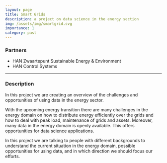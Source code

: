 ```yaml
---
layout: page
title: Smart Grids
description: a project on data science in the energy section
img: /assets/img/smartgrid.svg
importance: 1
category: past
---
```


### Partners
* HAN Zwaartepunt Sustainable Energy & Environment
* HAN Control Systems

***

### Description
In this project we are creating an overview of the challenges and opportunities of using data in the energy sector.

With the upcoming energy transition there are many challenges in the energy domain on how to distribute
energy efficiently over the grids and how to deal with peak load, maintenance of grids and assets.
Moreover, many data in the energy domain is openly available. This offers opportunities for data science applications.

In this project we are talking to people with different backgrounds to understand the
current situation in the energy domain, possible opportunities for using data, and in which direction
we should focus our efforts.
